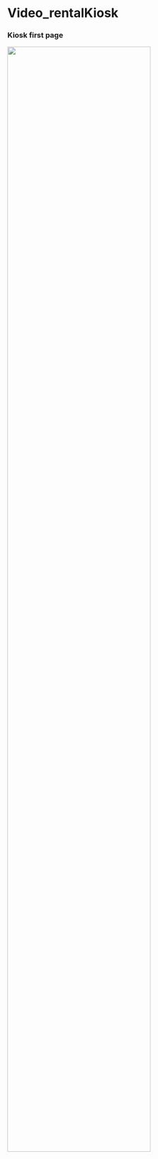 # Video_rentalKiosk
### Kiosk first page
<img width="80%" src="https://user-images.githubusercontent.com/72259680/118370307-fda76b80-b59e-11eb-8083-7eebe0e71237.jpg">

